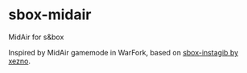 # sbox-midair

MidAir for s&amp;box

Inspired by MidAir gamemode in WarFork, based on [sbox-instagib by xezno](https://github.com/xezno/sbox-instagib).
